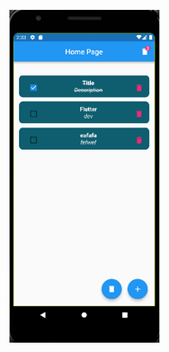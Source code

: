 ![ToDo Screen](https://github.com/IlkinSamadbayli/list_app/blob/main/asset/ui_screen/toDoList.png)

